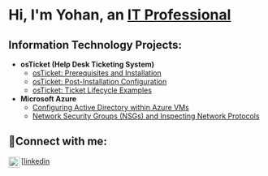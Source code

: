 <h1>Hi, I'm Yohan, an <a href="https://www.linkedin.com/in/yohan-perera-94857b2a4/">IT Professional</a></h1>

<h2>Information Technology Projects:</h2>

- <b>osTicket (Help Desk Ticketing System)</b>
  - [osTicket: Prerequisites and Installation](https://github.com/yohan-perera/osticket-prereqs)
  - [osTicket: Post-Installation Configuration](https://github.com/yohan-perera/post-install-config)
  - [osTicket: Ticket Lifecycle Examples](https://github.com/yohan-perera/ticket-lifecycle)
- <b>Microsoft Azure</b>
  - [Configuring Active Directory within Azure VMs](https://github.com/yohan-perera/configure-ad)
  - [Network Security Groups (NSGs) and Inspecting Network Protocols](https://github.com/yohan-perera/azure-network-protocols)

<h2>🤳Connect with me:</h2>

[<img align="left" alt="Yohan | LinkedIn" width="22px" src="https://cdn.jsdelivr.net/npm/simple-icons@v3/icons/linkedin.svg" />[linkedin]

[linkedin]: https://www.linkedin.com/in/yohan-perera-94857b2a4/
